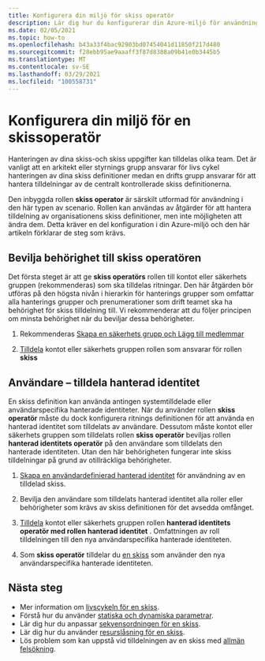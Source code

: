 ```yaml
---
title: Konfigurera din miljö för skiss operatör
description: Lär dig hur du konfigurerar din Azure-miljö för användning med skiss operatörens inbyggda roll.
ms.date: 02/05/2021
ms.topic: how-to
ms.openlocfilehash: b43a33f4bac92903bd07454041d11850f217d480
ms.sourcegitcommit: f28ebb95ae9aaaff3f87d8388a09b41e0b3445b5
ms.translationtype: MT
ms.contentlocale: sv-SE
ms.lasthandoff: 03/29/2021
ms.locfileid: "100558731"
---
```

# <a name="configure-your-environment-for-a-blueprint-operator"></a>Konfigurera din miljö för en skissoperatör

Hanteringen av dina skiss-och skiss uppgifter kan tilldelas olika team. Det är vanligt att en arkitekt eller styrnings grupp ansvarar för livs cykel hanteringen av dina skiss definitioner medan en drifts grupp ansvarar för att hantera tilldelningar av de centralt kontrollerade skiss definitionerna.

Den inbyggda rollen **skiss operator** är särskilt utformad för användning i den här typen av scenario. Rollen kan användas av åtgärder för att hantera tilldelning av organisationens skiss definitioner, men inte möjligheten att ändra dem. Detta kräver en del konfiguration i din Azure-miljö och den här artikeln förklarar de steg som krävs.

## <a name="grant-permission-to-the-blueprint-operator"></a>Bevilja behörighet till skiss operatören

Det första steget är att ge **skiss operatörs** rollen till kontot eller säkerhets gruppen (rekommenderas) som ska tilldelas ritningar. Den här åtgärden bör utföras på den högsta nivån i hierarkin för hanterings grupper som omfattar alla hanterings grupper och prenumerationer som drift teamet ska ha behörighet för skiss tilldelning till. Vi rekommenderar att du följer principen om minsta behörighet när du beviljar dessa behörigheter.

1. Rekommenderas [Skapa en säkerhets grupp och Lägg till medlemmar](../../../active-directory/fundamentals/active-directory-groups-create-azure-portal.md)

1. [Tilldela](../../../role-based-access-control/role-assignments-portal.md) kontot eller säkerhets gruppen rollen som ansvarar för rollen **skiss**

## <a name="user-assign-managed-identity"></a>Användare – tilldela hanterad identitet

En skiss definition kan använda antingen systemtilldelade eller användarspecifika hanterade identiteter. När du använder rollen **skiss operatör** måste du dock konfigurera ritnings definitionen för att använda en hanterad identitet som tilldelats av användare. Dessutom måste kontot eller säkerhets gruppen som tilldelats rollen **skiss operatör** beviljas rollen **hanterad identitets operatör** på den användare som tilldelats den hanterade identiteten. Utan den här behörigheten fungerar inte skiss tilldelningar på grund av otillräckliga behörigheter.

1. [Skapa en användardefinierad hanterad identitet](../../../active-directory/managed-identities-azure-resources/how-to-manage-ua-identity-portal.md#create-a-user-assigned-managed-identity) för användning av en tilldelad skiss.

1. Bevilja den användare som tilldelats hanterad identitet alla roller eller behörigheter som krävs av skiss definitionen för det avsedda omfånget.

1. [Tilldela](../../../role-based-access-control/role-assignments-portal.md) kontot eller säkerhets gruppen rollen **hanterad identitets operatör med rollen hanterad identitet** . Omfattningen av roll tilldelningen till den nya användarspecifika hanterade identiteten.

1. Som **skiss operatör** tilldelar du [en skiss](../create-blueprint-portal.md#assign-a-blueprint) som använder den nya användarspecifika hanterade identiteten.

## <a name="next-steps"></a>Nästa steg

- Mer information om [livscykeln för en skiss](../concepts/lifecycle.md).
- Förstå hur du använder [statiska och dynamiska parametrar](../concepts/parameters.md).
- Lär dig hur du anpassar [sekvensordningen för en skiss](../concepts/sequencing-order.md).
- Lär dig hur du använder [resurslåsning för en skiss](../concepts/resource-locking.md).
- Lös problem som kan uppstå vid tilldelningen av en skiss med [allmän felsökning](../troubleshoot/general.md).